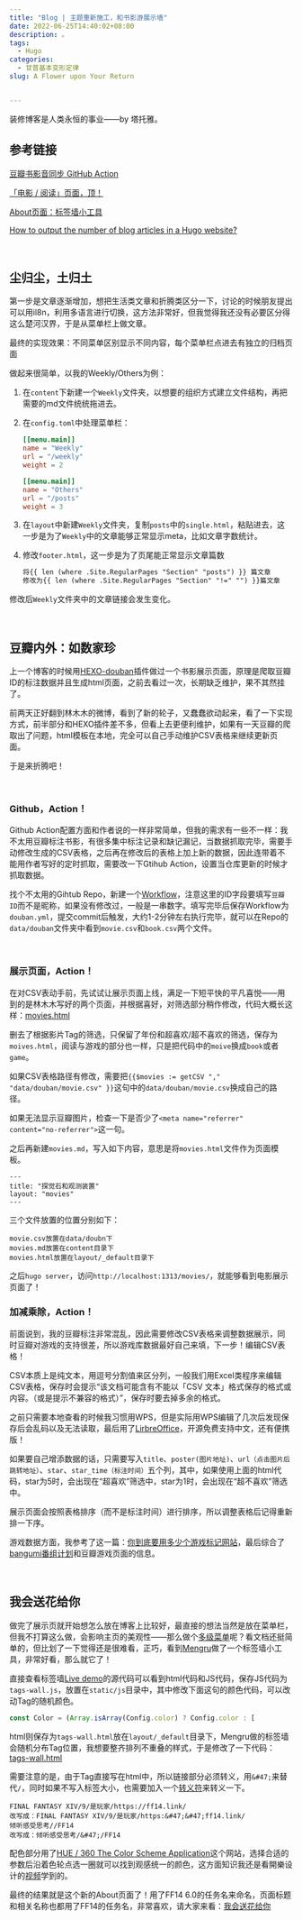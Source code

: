 ```yaml
---
title: "Blog | 主题重新施工，和书影游展示墙"
date: 2022-06-25T14:40:02+08:00
description: 。
tags:
  - Hugo
categories:
  - 甘普基本变形定律
slug: A Flower upon Your Return


---
```


装修博客是人类永恒的事业——by 塔托雅。

## 参考链接

[豆瓣书影音同步 GitHub Action](https://imnerd.org/doumark.html)

[「电影 / 阅读」页面，顶！](https://immmmm.com/doumark-action/)

[About页面：标签墙小工具](https://mengru.space/?weeks/2022/24)

[How to output the number of blog articles in a Hugo website?](https://kodify.net/hugo/count/display-blog-articles-count/)

<br>

## 尘归尘，土归土

第一步是文章逐渐增加，想把生活类文章和折腾类区分一下，讨论的时候朋友提出可以用il8n，利用多语言进行切换，这方法非常好，但我觉得我还没有必要区分得这么楚河汉界，于是从菜单栏上做文章。

最终的实现效果：不同菜单区别显示不同内容，每个菜单栏点进去有独立的归档页面

做起来很简单，以我的Weekly/Others为例：

1. 在`content`下新建一个`Weekly`文件夹，以想要的组织方式建立文件结构，再把需要的md文件统统拖进去。

2. 在`config.toml`中处理菜单栏：

   ```toml
   [[menu.main]]
   name = "Weekly"
   url = "/weekly"
   weight = 2
   
   [[menu.main]]
   name = "Others"
   url = "/posts"
   weight = 3
   ```
   
3. 在`layout`中新建`Weekly`文件夹，复制`posts`中的`single.html`，粘贴进去，这一步是为了`Weekly`中的文章能够正常显示meta，比如文章字数统计。

4. 修改`footer.html`，这一步是为了页尾能正常显示文章篇数
   ```html
   将{{ len (where .Site.RegularPages "Section" "posts") }} 篇文章
   修改为{{ len (where .Site.RegularPages "Section" "!=" "") }}篇文章
   ```

修改后`Weekly`文件夹中的文章链接会发生变化。

<br>

## 豆瓣内外：如数家珍

上一个博客的时候用[HEXO-douban](https://github.com/mythsman/hexo-douban)插件做过一个书影展示页面，原理是爬取豆瓣ID的标注数据并且生成html页面，之前去看过一次，长期缺乏维护，果不其然挂了。

前两天正好翻到林木木的微博，看到了新的轮子，又蠢蠢欲动起来，看了一下实现方式，前半部分和HEXO插件差不多，但看上去更便利维护，如果有一天豆瓣的爬取出了问题，html模板在本地，完全可以自己手动维护CSV表格来继续更新页面。

于是来折腾吧！

<br>

### Github，Action！

Github Action配置方面和作者说的一样非常简单，但我的需求有一些不一样：我不太用豆瓣标注书影，有很多集中标注记录和缺记漏记，当数据抓取完毕，需要手动修改生成的CSV表格，之后再在修改后的表格上加上新的数据，因此连带着不能用作者写好的定时抓取，需要改一下Gtihub Action，设置当仓库更新的时候才抓取数据。

找个不太用的Gihtub Repo，新建一个[Workflow](https://gist.github.com/Mantyke/ce98eaba50c620c9e1b83e240879639d)，注意这里的ID字段要填写`豆瓣ID`而不是昵称，如果没有修改过，一般是一串数字。填写完毕后保存Workflow为`douban.yml`，提交commit后触发，大约1-2分钟左右执行完毕，就可以在Repo的`data/douban`文件夹中看到`movie.csv`和`book.csv`两个文件。

<br>

### 展示页面，Action！

在对CSV表动手前，先试试让展示页面上线，满足一下短平快的平凡喜悦——用到的是林木木写好的两个页面，并根据喜好，对筛选部分稍作修改，代码大概长这样：[movies.html](https://gist.github.com/Mantyke/7f698d36642129f8115219109752c106)

删去了根据影片Tag的筛选，只保留了年份和超喜欢/超不喜欢的筛选，保存为`moives.html`，阅读与游戏的部分也一样，只是把代码中的`moive`换成`book`或者`game`。

如果CSV表格路径有修改，需要把`{{$movies := getCSV "," "data/douban/movie.csv" }}`这句中的`data/douban/movie.csv`换成自己的路径。

如果无法显示豆瓣图片，检查一下是否少了`<meta name="referrer" content="no-referrer">`这一句。

之后再新建`movies.md`，写入如下内容，意思是将`movies.html`文件作为页面模板。

  ```
---
title: "探觉石和观测装置"
layout: "movies"
---
  ```

三个文件放置的位置分别如下：

```
movie.csv放置在data/doubn下
movies.md放置在content目录下
movies.html放置在layout/_default目录下
```

之后`hugo server`，访问`http://localhost:1313/movies/`，就能够看到电影展示页面了！

### 加减乘除，Action！

前面说到，我的豆瓣标注非常混乱，因此需要修改CSV表格来调整数据展示，同时豆瓣对游戏的支持很差，所以游戏库数据最好自己来填，下一步！编辑CSV表格！

CSV本质上是纯文本，用逗号分割值来区分列，一般我们用Excel类程序来编辑CSV表格，保存时会提示“该文档可能含有不能以「CSV 文本」格式保存的格式或内容。（或是提示不兼容的格式）”，保存时要去掉多余的格式。

之前只需要本地查看的时候我习惯用WPS，但是实际用WPS编辑了几次后发现保存后会乱码以及无法读取，最后用了[LirbreOffice](https://www.libreoffice.org/)，开源免费支持中文，还有便携版！

如果要自己增添数据的话，只需要写入`title`、`poster(图片地址)`、`url（点击图片后跳转地址）`、`star`、`star_time（标注时间）`五个列，其中，如果使用上面的html代码，star为5时，会出现在“超喜欢”筛选中，star为1时，会出现在“超不喜欢”筛选中。

展示页面会按照表格排序（而不是标注时间）进行排序，所以调整表格后记得重新排一下序。

游戏数据方面，我参考了这一篇：[你到底要用多少个游戏标记网站](https://glennwoo.com/2022/06/23/about-video-game-collection-tracker-websites/)，最后综合了[bangumi番组计划](https://bangumi.tv/)和豆瓣游戏页面的信息。

<br>

## 我会送花给你

做完了展示页就开始想怎么放在博客上比较好，最直接的想法当然是放在菜单栏，但我不打算这么做，会影响主页的美观性——那么做个[多级菜单](https://gohugo.io/templates/menu-templates/)呢？看文档还挺简单的，但比划了一下觉得还是很难看，正巧，看到[Mengru](https://mengru.space/)做了一个标签墙小工具，非常好看，那么就它了！

直接查看标签墙[Live demo](https://mengru.space/plugins/tags/?url=data.txt&title=Mengru)的源代码可以看到html代码和JS代码，保存JS代码为`tags-wall.js`，放置在`static/js`目录中，其中修改下面这句的颜色代码，可以改动Tag的随机颜色。

```js
const Color = (Array.isArray(Config.color) ? Config.color : [
```

html则保存为`tags-wall.html`放在`layout/_default`目录下，Mengru做的标签墙会随机分布Tag位置，我想要整齐排列不重叠的样式，于是修改了一下代码：[tags-wall.html](https://gist.github.com/Mantyke/13d02caace12d5911bf6c1ec3bc39722)

需要注意的是，由于Tag直接写在html中，所以链接部分必须转义，用`&#47;`来替代`/`，同时如果不写入标签大小，也需要加入一个[转义符](https://tool.oschina.net/commons?type=2)来转义一下。

```
FINAL FANTASY XIV/9/是玩家/https://ff14.link/ 
改写成：FINAL FANTASY XIV/9/是玩家/https:&#47;&#47;ff14.link/
倾听感受思考//FF14
改写成：倾听感受思考/&#47;/FF14
```

配色部分用了[HUE / 360 The Color Scheme Application](http://hue360.herokuapp.com/)这个网站，选择合适的参数后沿着色轮点选一圈就可以找到观感统一的颜色，这方面知识我还是看開樂设计的[视频](https://www.bilibili.com/video/BV17W4y1k73g)学到的。

最终的结果就是这个新的About页面了！用了FF14 6.0的任务名来命名，页面标题和相关名称也都用了FF14的任务名，非常喜欢，请大家来看：[我会送花给你](https://mantyke.icu/tags-wall)


